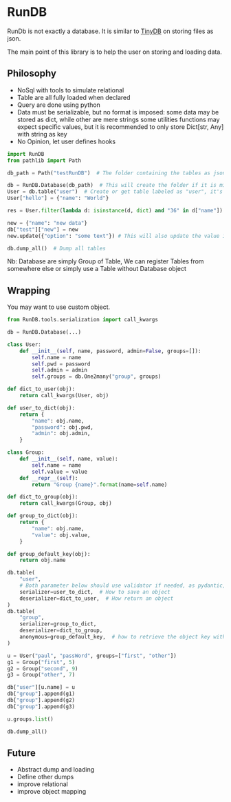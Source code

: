 # RunDB

RunDb is not exactly a database.
It is similar to [TinyDB](https://tinydb.readthedocs.io/en/stable/) on storing files as json.

The main point of this library is to help the user on storing and loading data.



## Philosophy

* NoSql with tools to simulate relational
* Table are all fully loaded when declared
* Query are done using python
* Data must be serializable, but no format is imposed: some data may be stored as dict, while other are mere strings
  some utilities functions may expect specific values, but it is recommended to only store Dict[str, Any] with string as key
* No Opinion, let user defines hooks



```python
import RunDB
from pathlib import Path

db_path = Path("testRunDB")  # The folder containing the tables as json files

db = RunDB.Database(db_path)  # This will create the folder if it is missing, then loading all tables
User = db.table("user")  # Create or get table labeled as "user", it's file is called user.json
User["hello"] = {"name": "World"}

res = User.filter(lambda d: isinstance(d, dict) and "36" in d["name"])  # return a subtable as a dict

new = {"name": "new data"}
db["test"]["new"] = new
new.update({"option": "some text"}) # This will also update the value in the database

db.dump_all()  # Dump all tables

```



Nb: Database are simply Group of Table, We can register Tables from somewhere else or simply use a Table without Database object

## Wrapping

You may want to use custom object.

```python
from RunDB.tools.serialization import call_kwargs

db = RunDB.Database(...)

class User:
    def __init__(self, name, password, admin=False, groups=[]):
        self.name = name
        self.pwd = password
        self.admin = admin
        self.groups = db.One2many("group", groups)

def dict_to_user(obj):
    return call_kwargs(User, obj)

def user_to_dict(obj):
    return {
        "name": obj.name,
        "password": obj.pwd,
        "admin": obj.admin,
    }

class Group:
    def __init__(self, name, value):
        self.name = name
        self.value = value
    def __repr__(self):
        return "Group {name}".format(name=self.name)

def dict_to_group(obj):
    return call_kwargs(Group, obj)

def group_to_dict(obj):
    return {
        "name": obj.name,
        "value": obj.value,
    }

def group_default_key(obj):
    return obj.name

db.table(
    "user",
    # Both parameter below should use validator if needed, as pydantic, marshmallow, schema, cerberus, ...
    serializer=user_to_dict,  # How to save an object
    deserializer=dict_to_user,  # How return an object 
)
db.table(
    "group",
    serializer=group_to_dict,
    deserializer=dict_to_group,
    anonymous=group_default_key,  # how to retrieve the object key with Table.append method
)

u = User("paul", "passWord", groups=["first", "other"])
g1 = Group("first", 5)
g2 = Group("second", 9)
g3 = Group("other", 7)

db["user"][u.name] = u
db["group"].append(g1)
db["group"].append(g2)
db["group"].append(g3)

u.groups.list()

db.dump_all()
```





## Future

* Abstract dump and loading
* Define other dumps
* improve relational
* improve object mapping